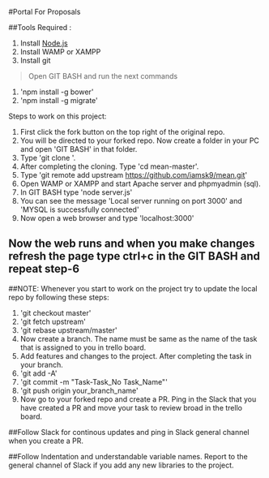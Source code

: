 #Portal For Proposals

##Tools Required :
  1. Install [Node.js](https://nodejs.org/)
  2. Install WAMP or XAMPP
  3. Install git
  >Open GIT BASH and run the next commands
  1. 'npm install -g bower'
  2. 'npm install -g migrate'

Steps to work on this project:
  1. First click the fork button on the top right of the original repo.
  2. You will be directed to your forked repo. Now create a folder in your PC and open 'GIT BASH' in that   folder.
  3. Type 'git clone <url-of-your-forked-repo>'.
  4. After completing the cloning. Type 'cd mean-master'.
  5. Type 'git remote add upstream https://github.com/iamsk9/mean.git'
  6. Open WAMP or XAMPP and start Apache server and phpmyadmin (sql).
  7. In GIT BASH type 'node server.js'
  8. You can see the message 'Local server running on port 3000' and 'MYSQL is successfully connected'
  9. Now open a web browser and type 'localhost:3000'
## Now the web runs and when you make changes refresh the page type ctrl+c in the GIT BASH and repeat step-6

##NOTE:
Whenever you start to work on the project try to update the local repo by following these steps:
  1. 'git checkout master'
  2. 'git fetch upstream'
  3. 'git rebase upstream/master'
  4. Now create a branch. The name must be same as the name of the task that is assigned to you in trello board.
  5. Add features and changes to the project. After completing the task in your branch.
  6. 'git add -A'
  7. 'git commit -m "Task-Task_No Task_Name"'
  8. 'git push origin your_branch_name'
  9. Now go to your forked repo and create a PR. Ping in the Slack that you have created a PR and move your task to review broad in the trello board.

##Follow Slack for continous updates and ping in Slack general channel when you create a PR.

##Follow Indentation and understandable variable names. Report to the general channel of Slack if you add any new libraries to the project.
